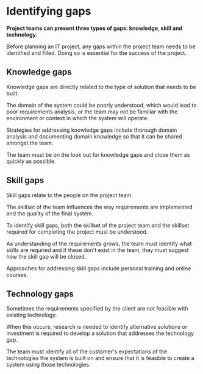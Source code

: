 # Identifying gaps

**Project teams can present three types of gaps: knowledge, skill and technology.**

Before planning an IT project, any gaps within the project team needs to be identified and filled. Doing so is essential for the success of the project.

## Knowledge gaps
Knowledge gaps are directly related to the type of solution that needs to be built.

The domain of the system could be poorly understood, which would lead to poor requirements analysis, or the team may not be familiar with the environment or context in which the system will operate.

Strategies for addressing knowledge gaps include thorough domain analysis and documenting domain knowledge so that it can be shared amongst the team.

The team must be on the look out for knowledge gaps and close them as quickly as possible.

## Skill gaps
Skill gaps relate to the people on the project team.

The skillset of the team influences the way requirements are implemented and the quality of the final system.

To identify skill gaps, both the skillset of the project team and the skillset required for completing the project must be understood.

As understanding of the requirements grows, the team must identify what skills are required and if these don't exist in the team, they must suggest how the skill gap will be closed.

Approaches for addressing skill gaps include personal training and online courses.

## Technology gaps
Sometimes the requirements specified by the client are not feasible with existing technology.

When this occurs, research is needed to identify alternative solutions or investment is required to develop a solution that addresses the technology gap.

The team must identify all of the customer's expectations of the technologies the system is built on and ensure that it is feasible to create a system using those technologies.
